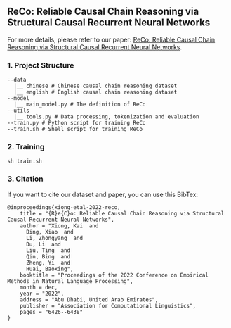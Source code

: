 ## ReCo: Reliable Causal Chain Reasoning via Structural Causal Recurrent Neural Networks
For more details, please refer to our paper: [ReCo: Reliable Causal Chain Reasoning via Structural Causal Recurrent Neural Networks](https://aclanthology.org/2022.emnlp-main.431/).

### 1. Project Structure
```shell
--data
  |__ chinese # Chinese causal chain reasoning dataset
  |__ english # English causal chain reasoning dataset
--model
  |__ main_model.py # The definition of ReCo
--utils
  |__ tools.py # Data processing, tokenization and evaluation
--train.py # Python script for training ReCo
--train.sh # Shell script for training ReCo
```

### 2. Training
```shell
sh train.sh
```

### 3. Citation
If you want to cite our dataset and paper, you can use this BibTex:
```
@inproceedings{xiong-etal-2022-reco,
    title = "{R}e{C}o: Reliable Causal Chain Reasoning via Structural Causal Recurrent Neural Networks",
    author = "Xiong, Kai  and
      Ding, Xiao  and
      Li, Zhongyang  and
      Du, Li  and
      Liu, Ting  and
      Qin, Bing  and
      Zheng, Yi  and
      Huai, Baoxing",
    booktitle = "Proceedings of the 2022 Conference on Empirical Methods in Natural Language Processing",
    month = dec,
    year = "2022",
    address = "Abu Dhabi, United Arab Emirates",
    publisher = "Association for Computational Linguistics",
    pages = "6426--6438"
}
```



